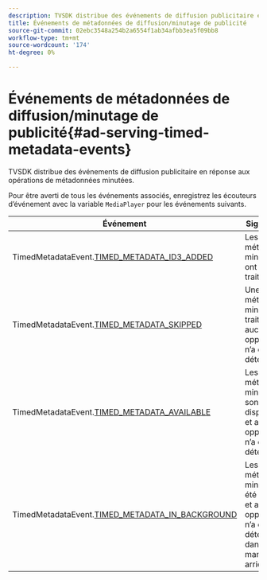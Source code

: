 ```yaml
---
description: TVSDK distribue des événements de diffusion publicitaire en réponse aux opérations de métadonnées minutées.
title: Événements de métadonnées de diffusion/minutage de publicité
source-git-commit: 02ebc3548a254b2a6554f1ab34afbb3ea5f09bb8
workflow-type: tm+mt
source-wordcount: '174'
ht-degree: 0%

---
```


# Événements de métadonnées de diffusion/minutage de publicité{#ad-serving-timed-metadata-events}

TVSDK distribue des événements de diffusion publicitaire en réponse aux opérations de métadonnées minutées.

Pour être averti de tous les événements associés, enregistrez les écouteurs d’événement avec la variable `MediaPlayer` pour les événements suivants.

| Événement | Signification |
|---|---|
| TimedMetadataEvent.[TIMED_METADATA_ID3_ADDED](https://help.adobe.com/en_US/primetime/api/psdk/asdoc-dhls_1.4/com/adobe/mediacore/events/TimedMetadataEvent.html#TIMED_METADATA_ID3_ADDED) | Les métadonnées minutées ID3 ont été traitées. |
| TimedMetadataEvent.[TIMED_METADATA_SKIPPED](https://help.adobe.com/en_US/primetime/api/psdk/asdoc-dhls_1.4/com/adobe/mediacore/events/TimedMetadataEvent.html#TIMED_METADATA_SKIPPED) | Une métadonnée minutée a été traitée et aucune opportunité n’a été détectée. |
| TimedMetadataEvent.[TIMED_METADATA_AVAILABLE](https://help.adobe.com/en_US/primetime/api/psdk/asdoc-dhls_2.3/com/adobe/tvsdk/mediacore/events/TimedMetadataEvent.html#TIMED_METADATA_AVAILABLE) | Les métadonnées minutées sont disponibles et aucune opportunité n’a été détectée. |
| TimedMetadataEvent.[TIMED_METADATA_IN_BACKGROUND](https://help.stage.adobe.com/en_US/primetime/api/psdk/asdoc-dhls_2.3/com/adobe/tvsdk/mediacore/events/TimedMetadataEvent.html#TIMED_METADATA_IN_BACKGROUND) | Les métadonnées minutées ont été traitées et aucune opportunité n’a été détectée dans le manifeste en arrière-plan. |
